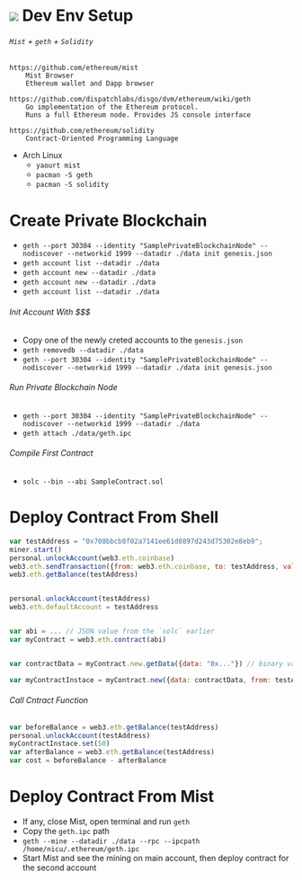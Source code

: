 # ![](https://storage.googleapis.com/material-icons/external-assets/v4/icons/svg/ic_power_settings_new_black_24px.svg) Dev Env Setup

###### `Mist` + `geth` + `Solidity`
```text
https://github.com/ethereum/mist
	Mist Browser
	Ethereum wallet and Dapp browser

https://github.com/dispatchlabs/disgo/dvm/ethereum/wiki/geth
	Go implementation of the Ethereum protocol.
	Runs a full Ethereum node. Provides JS console interface

https://github.com/ethereum/solidity
	Contract-Oriented Programming Language
```

- Arch Linux
	- `yaourt mist`
	- `pacman -S geth`
	- `pacman -S solidity`

# Create Private Blockchain
- `geth --port 30304 --identity "SamplePrivateBlockchainNode" --nodiscover --networkid 1999 --datadir ./data init genesis.json`
- `geth account list --datadir ./data`
- `geth account new --datadir ./data`
- `geth account new --datadir ./data`
- `geth account list --datadir ./data`

###### Init Account With $$$
- Copy one of the newly creted accounts to the `genesis.json`
- `geth removedb --datadir ./data`
- `geth --port 30304 --identity "SamplePrivateBlockchainNode" --nodiscover --networkid 1999 --datadir ./data init genesis.json`

###### Run Private Blockchain Node
- `geth --port 30304 --identity "SamplePrivateBlockchainNode" --nodiscover --networkid 1999 --datadir ./data`
- `geth attach ./data/geth.ipc`

###### Compile First Contract
- `solc --bin --abi SampleContract.sol`

# Deploy Contract From Shell
```javascript
var testAddress = "0x708bbcb8f02a7141ee61d8897d243d75302e8eb9";
miner.start()
personal.unlockAccount(web3.eth.coinbase)
web3.eth.sendTransaction({from: web3.eth.coinbase, to: testAddress, value: web3.toWei("0.1","ether")})
web3.eth.getBalance(testAddress)


personal.unlockAccount(testAddress)
web3.eth.defaultAccount = testAddress


var abi = ... // JSON value from the `solc` earlier
var myContract = web3.eth.contract(abi)


var contractData = myContract.new.getData({data: "0x..."}) // binary value from the `solc` earlier

var myContractInstace = myContract.new({data: contractData, from: testAddress, gas: 1000000})
```

###### Call Cntract Function
```javascript
var beforeBalance = web3.eth.getBalance(testAddress)
personal.unlockAccount(testAddress)
myContractInstace.set(50)
var afterBalance = web3.eth.getBalance(testAddress)
var cost = beforeBalance - afterBalance
```

# Deploy Contract From Mist
 - If any, close Mist, open terminal and run `geth`
 - Copy the `geth.ipc` path
 - `geth --mine --datadir ./data --rpc --ipcpath /home/nicu/.ethereum/geth.ipc`
 - Start Mist and see the mining on main account, then deploy contract for the second account
